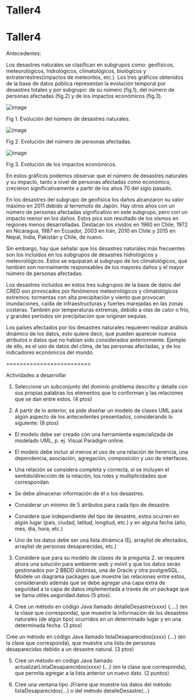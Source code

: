 # Taller4

# Taller4

Antecedentes:

Los desastres naturales se clasifican en subgrupos como: geofísicos, meteorológicos, hidrológicos, climatológicos, biológicos y extraterrestres(impactos de meteoritos, etc.). Los tres gráficos obtenidos de la base de datos pública representan la evolución temporal por desastres totales y por subgrupo: de su número (fig.1), del número de personas afectadas (fig.2) y de los impactos económicos (fig.3).

![image](https://user-images.githubusercontent.com/51929766/125623909-55ae8707-1413-4202-819b-306bf7cc2c32.png)


Fig 1. Evolución del número de desastres naturales.

![image](https://user-images.githubusercontent.com/51929766/125623949-38ca8cdd-30c8-4b93-9a44-3472033a0c83.png)


Fig 2. Evolución del número de personas afectadas.

 
![image](https://user-images.githubusercontent.com/51929766/125623966-6bdc4f44-2032-4749-8956-33a2c2a1d866.png)



 Fig 3. Evolución de los impactos económicos.

 

En estos gráficos podemos observar que el número de desastres naturales y su impacto, tanto a nivel de personas afectadas como económico, crecieron significativamente a partir de los años 70 del siglo pasado. 

En los desastres del subgrupo de geofísica los daños alcanzaron su valor máximo en 2011 debido al terremoto de Japón. Hay otros años con un número de personas afectadas significativo en este subgrupo, pero con un impacto menor en los daños. Estos pics son resultado de los sísmos en regiones menos desarrolladas. Destacan los vividos en 1960 en Chile, 1972 en Nicaragua, 1987 en Ecuador, 2003 en Irán, 2010 en Chile y 2015 en Nepal, India, Pakistán y Chile, de nuevo. 

Sin embargo, hay que señalar que los desastres naturales más frecuentes son los incluidos en los subgrupos de desastres hidrológicos y meteorológicos. Estos se equiparan al subgrupo de los climatológicos, que también son normalmente responsables de los mayores daños y el mayor número de personas afectadas. 

Los desastres incluidos en estos tres subgrupos de la base de datos del CRED son provocados por fenómenos meteorológicos y climatológicos extremos: tormentas con alta precipitación y viento que provocan inundaciones, caída de infraestructuras y fuertes marejadas en las zonas costeras. También por temperaturas extremas, debido a olas de calor o frío, y grandes períodos sin precipitación que originan sequías. 

Los países afectados por los desastres naturales requieren realizar análisis dinámico de los datos, esto quiere decir, que pueden aparecer nuevos atributos o datos que no habían sido considerados anteriormente. Ejemplo de ello, es el uso de datos del clima, de las personas afectadas, y de los indicadores económicos del mundo. 

=========================

Actividades a desarrollar

1. Seleccione un subconjunto del dominio problema descrito y detalle con sus propias palabras los elementos que lo conforman y las relaciones que se dan entre estos. (4 ptos)

2. A partir de lo anterior, se pide  diseñar un modelo de clases UML para algún aspecto de los antecedentes presentados, considerando lo siguiente: (8 ptos)

- El modelo debe ser creado con una herramienta especializada de modelado UML, p. ej. Visual Paradigm online.

- El modelo debe incluir al menos el uso de una relación de herencia, una dependencia, asociación, agregación, composición y uso de interfaces.

- Una relación se considera completa y correcta, si se incluyen el sentido/dirección de la relación, los roles y multiplicidades que correspondan.

- Se debe almacenar información de él o los desastres.

- Considerar un mínimo de 5 atributos para cada tipo de desastre.

- Considere que independiente del tipo de desastre, estos ocurren en algún lugar (país, ciudad, latitud, longitud, etc.) y en alguna fecha (año, mes, día, hora, etc.)

- Uno de los datos debe ser una lista dinámica (Ej. arraylist de afectados, arraylist de personas desaparecidas, etc.)

3. Considere que para su modelo de clases de la pregunta 2. se requiere ahora una solución para ambiente web y móvil y que los datos serán gestionados por 2 BBDD distintas, una de Oracle y otra postgreSQL. Modele un diagrama packages que muestre las relaciones entre estos, considerando además que se debe agregar una capa extra de seguridad a la capa de datos implementada a través de un package que se llama utiles.seguridad.datos (5 ptos).

4. Cree un método en código Java llamado detalleDesastre(xxxx) {....} (en la clase que corresponda), que muestre la información de los desastres naturales (de algún tipo) ocurridos en un determinado lugar y en una determinada fecha. (3 ptos)

Cree un método en código Java llamado listaDesaparecidos(xxxx) {...} (en la clase que corresponda), que muestre una lista de personas desaparecidas debido a un desastre natural.  (3 ptos)

5. Cree un método en código Java llamado actualizarListaDesaparecidos(xxxx) {...} (en la clase que corresponda), que permita agregar a la lista anterior un nuevo dato. (2 puntos)

6. Cree una ventana tipo JFrame que muestre los datos del método listaDesaparecidos(...) o del método detalleDesastre(...)
